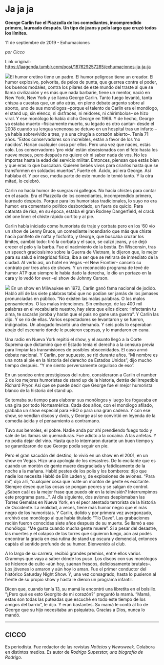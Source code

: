 # Ja ja ja

**George Carlin fue el Piazzolla de los comediantes, incomprendido primero, laureado después. Un tipo de jeans y pelo largo que cruzó todos los límites.**

11 de septiembre de 2019 - Exhumaciones

_por Cicco_

Link original: https://laagenda.tumblr.com/post/187629257285/exhumaciones-ja-ja-ja

![](https://64.media.tumblr.com/0e1d92baa0d9c96793891c39f2968b5f/c073f46b4c406085-da/s500x750/5973ffa7be2feab5229a4d042308398dcaa8e352.jpg)El
humor cretino tiene un padre. El humor peligroso tiene un creador. El
humor explosivo, polvorita, de pelos de punta, que guerrea contra el
poder, los buenos modales, contra los pilares de este mundo del
traste al que se llama civilización y es más que nada barbarie,
tiene un mentor, nació en New York, New York y se llama George
Carlin. Tanto fuego levantó, tanta chispa a cuestas que, un año
atrás, en pleno debate argento sobre al aborto, uno de sus monólogos
–porque el talento de Carlin era el monólogo, el stand up, sin
elenco, ni disfraces, ni reidores, ni chirimbolos– se hizo viral. Y
ese monólogo lo había dicho George en 1966. Y de hecho, George ya
estaba muerto –físicamente muerto, su legado es otro cantar- desde
el 2008 cuando su lengua venenosa se detuvo en un hospital tras un
infarto –ya había sobrevivido a tres, y a una cirugía a corazón
abierto–. Tenía 71 años. “Estos conservadores son increíbles,
están a favor de los ‘no nacidos’. Harían cualquier cosa por
ellos. Pero una vez que naces, estás solo. Los conservadores ‘pro
vida’ están obsesionados con el feto hasta los nueve meses, pero
después no quiere oír ni saber nada de vos. No les importas hasta
la edad del servicio militar. Entonces, piensan que estás bien y que
eras lo que buscaban. Quieren bebés vivos para criarlos hasta que se
transformen en soldados muertos”. Fuerte eh. Ácido, así era
George. Así hablaba él. Y por eso, media parte de este mundo le
temió tanto. Y la otra mitad, lo celebró.


Carlin
no hacía humor de suegras ni gallegos. No hacía chistes para contar
en el asado. Era el Piazzolla de los comediantes, incomprendido
primero, laureado después. Porque para los humoristas tradicionales,
lo suyo no era humor: era comentario político desbordado, un fuera
de quicio. Para catarata de risa, en su época, estaba el gran Rodney
Dangerfield, el crack del one liner: el chiste rápido cortito y al
pie. 



Carlin
había iniciado como humorista de traje y corbata pero en los ’60
vio un show de Lenny Bruce, un comediante incendiario que más que
chiste hacía panfleto de nafta y fósforito, y George, que buscaba
cruzar los límites, cambió todo: tiró la corbata y el saco, se
calzó jeans, y se dejó crecer el pelo y la barba. Fue el nacimiento
de la bestia. En Wisconsin, tras un speech graciosísimo sobre la
Guerra de Vietnam, le dijeron que, lo mejor para su salud e
integridad física, iba a ser que se retirara de inmediato de la
ciudad. Al verlo así, un hotel en Vegas –el New Frontier– canceló
su contrato por tres años de shows. Y un reconocido programa de tevé
de humor ATP que siempre le había dado la derecha, le dio un portazo
en la cara y lo vedó for ever –el show de Johnny Carson.

![](https://64.media.tumblr.com/3a13017af6389461a94f438006e34334/c073f46b4c406085-15/s500x750/7ffd087502b2446d132ac0661db2f4f2e29ab9cc.jpg)
En
un show en Milwaukee en 1972, Carlin ganó fama nacional de jodido.
Habló allí de las siete palabras tabú que no podían ser jamás de
los jamases pronunciadas en público. “No
existen las malas palabras. O los malos pensamientos. O
las malas intenciones. Sin embargo, de las 400 mil palabras en el
vocabulario nuestro, hay siete que ellos dicen: ‘Infectarán tu
alma, te sacarán joroba y harán que el país no gane una guerra”.
Y
Carlin las dijo. Y se rió de ellas. Varios espectadores se
levantaron y se fueron, indignados. Un
abogado levantó una demanda. Y seis polis lo esperaban abajo del
escenario donde le pusieron esposas, y lo mandaron en cana.


Una
radio en Nueva York repitió el show, y el asunto llegó a la Corte
Suprema que dictaminó que el Estado tenía el derecho a la censura
previa para limpiar las transmisiones de posibles obscenidades. El
caso armó debate nacional. Y
Carlin, por supuesto, se rió durante años. “Mi nombre es una nota
al pie en la historia del derecho de Estados Unidos”, dijo mucho
tiempo después. “Y me siento perversamente orgulloso de eso”. 



En
un sondeo entre prestigiosos del rubro, consideraron a Carlin el
number 2 de los mejores humoristas de stand up de la historia, detrás
del irrepetible Richard Pryor. Así que se puede decir que George
fue el mejor humorista blanco de la historia del stand up. 



Se
tomaba su tiempo para elaborar sus monólogos y luego los fogueaba en
una gira por todo Norteamérica. Cada dos años, con el monólogo
afilado, grababa un show especial para HBO o para una gran cadena. Y
con ese show, se vendían discos y dvds, y George así se convirtió
en leyenda de la comedia ácida y el pensamiento a contramano.


Tuvo
sus bemoles, el pobre. Nadie anda por ahí prendiendo fuego todo y
sale de las llamas sin quemaduras. Fue adicto a la cocaína. A las
anfetas. Y no podía dejar del vino. Hasta que lo internaron durante
un buen tiempo y se garantizaron de que George podía seguir en pie. 



Pero
el gran sacudón del destino, lo vivió en un show en el 2001, en un
show en Vegas. Hizo una apología de los desastres. De lo excitante
que es cuando un montón de gente muere desgraciada y fatídicamente
de la noche a la mañana. Habló pestes de los polis y los bomberos:
dijo que nadie los necesita  Habló de Bin Laden y, de explosiones de
aviones. “Para mí”, dijo allí, “cualquier cosa que mate un
montón de gente es excitante. Siempre deseo que las cosas se pongan
peores y se salgan de control. ¿Saben cuál es la mejor frase que
puedo oír en la televisión? Interrumpimos este programa para…”.
Al día siguiente, dos aviones desplomaban las Torres Gemelas en
Nueva York, en el peor atentado terrorista de la historia de
Occidente. La realidad, a veces, tiene más humor negro que el más
negro de los humoristas. Y Carlin, dolido y por primera vez
avergonzado, archivó ese monólogo al que había titulado “Tío
Dave”. Las grabaciones recién fueron conocidas siete años después
de su muerte. Se llamó a ese monólogo: “Me gusta cuando mucha
gente muere”. Si a pesar del desastre, las muertes y el colapso de
las torres que siguieron luego, aún así podés encontrar la gracia
en esa rutina de stand up oscura y demencial, entonces captás el
sentido profundo de su humor. Bienvenido al club.


A
lo largo de su carrera, recibió grandes premios, entre ellos varios
Grammys que vaya a saber dónde los puso. Los discos con sus
monólogos se hicieron de culto –aún hoy, suenan frescos,
deliciosamente brutales–. Los jóvenes lo amaron y aún hoy lo aman.
Fue el primer conductor del histórico Saturday Night Show. Y, una
vez consagrado, hasta lo pusieron al frente de su propio show y hasta
le dieron un programa infantil.


Dicen
que, cuando tenía 13, su mamá le encontró una libretita en el
bolsillo. “¿Pero qué es esto Georgito de mi corazón?” preguntó
la mamá. “Mamá, estas son todas las puteadas que escuché en todo
este tiempo de los amigos del barrio”, le dijo. Y eran bastantes.
Su mamá le contó al tío de George que su hijo necesitaba un
psiquiatra. Gracias a Dios, nunca lo mandó. 




---

 CICCO
------

 Es periodista. Fue redactor de las revistas *Noticias* y *Newsweek*. Colabora en distintos medios. Es autor de *Rodrigo Superstar, una biografía de Rodrigo*. 

